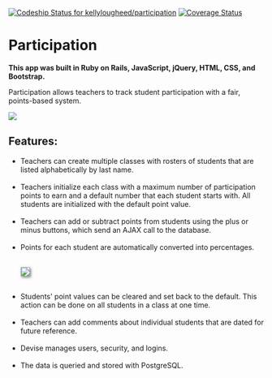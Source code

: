 [ ![Codeship Status for kellylougheed/participation](https://app.codeship.com/projects/5fcf5ac0-b11a-0134-b937-46f0c3813803/status?branch=master)](https://app.codeship.com/projects/193223) [![Coverage Status](https://coveralls.io/repos/github/kellylougheed/participation/badge.svg?branch=master)](https://coveralls.io/github/kellylougheed/participation?branch=master)

<h1>Participation</h1>

<b>This app was built in Ruby on Rails, JavaScript, jQuery, HTML, CSS, and Bootstrap.</b>

Participation allows teachers to track student participation with a fair, points-based system.

<img src="http://www.kellylougheed.com/images/projects/participation.png"/><br/>

<h2>Features:</h2>

<ul>
<li> Teachers can create multiple classes with rosters of students that are listed alphabetically by last name.</li><br/>

<li> Teachers initialize each class with a maximum number of participation points to earn and a default number that each student starts with. All students are initialized with the default point value.</li><br/>

<li> Teachers can add or subtract points from students using the plus or minus buttons, which send an AJAX call to the database.</li><br/>

<li> Points for each student are automatically converted into percentages.</li><br/>

<img src="http://participation.herokuapp.com/assets/gradebook-91d0ddd474ec628a9365a51c2a366941.png" style="border: 1px solid #aaaaaa; box-shadow: 2px 2px 5px rgba(0,0,0,0.5);" /><br/><br/>

<li> Students' point values can be cleared and set back to the default. This action can be done on all students in a class at one time.</li><br/>

<li> Teachers can add comments about individual students that are dated for future reference.</li><br/>

<li> Devise manages users, security, and logins.</li><br/>

<li> The data is queried and stored with PostgreSQL.</li><br/>
</ul>
